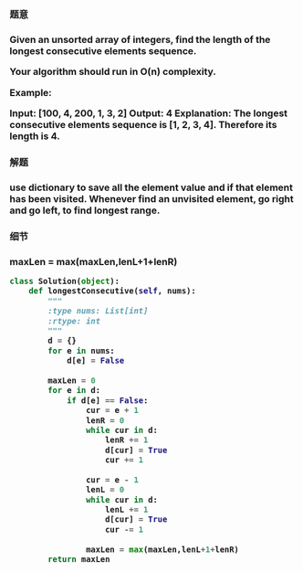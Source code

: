 <h3>题意<h3>
<p>
Given an unsorted array of integers, find the length of the longest consecutive elements sequence.

Your algorithm should run in O(n) complexity.

Example:

Input: [100, 4, 200, 1, 3, 2]
Output: 4
Explanation: The longest consecutive elements sequence is [1, 2, 3, 4]. Therefore its length is 4.
<p>




<h3>解题<h3>
<p>
use dictionary to save all the element value and if that element has been visited.
Whenever find an unvisited element, go right and go left, to find longest range.
<p>


<h3>细节<h3>
<p>
 maxLen = max(maxLen,lenL+1+lenR)
<p>



```python
class Solution(object):
    def longestConsecutive(self, nums):
        """
        :type nums: List[int]
        :rtype: int
        """
        d = {}
        for e in nums:
            d[e] = False
        
        maxLen = 0
        for e in d:
            if d[e] == False:
                cur = e + 1
                lenR = 0
                while cur in d:
                    lenR += 1
                    d[cur] = True
                    cur += 1
                    
                cur = e - 1
                lenL = 0
                while cur in d:
                    lenL += 1
                    d[cur] = True
                    cur -= 1
                    
                maxLen = max(maxLen,lenL+1+lenR)
        return maxLen
                

```
